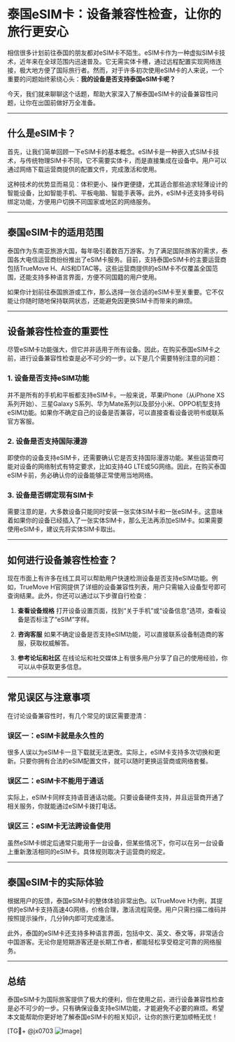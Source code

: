 # 泰国eSIM卡：设备兼容性检查，让你的旅行更安心

相信很多计划前往泰国的朋友都对eSIM卡不陌生。eSIM卡作为一种虚拟SIM卡技术，近年来在全球范围内迅速普及。它无需实体卡槽，通过远程配置实现网络连接，极大地方便了国际旅行者。然而，对于许多初次使用eSIM卡的人来说，一个重要的问题始终萦绕心头：**我的设备是否支持泰国eSIM卡呢？**

今天，我们就来聊聊这个话题，帮助大家深入了解泰国eSIM卡的设备兼容性问题，让你在出国前做好万全准备。

---

## 什么是eSIM卡？

首先，让我们简单回顾一下eSIM卡的基本概念。eSIM卡是一种嵌入式SIM卡技术，与传统物理SIM卡不同，它不需要实体卡，而是直接集成在设备中。用户可以通过网络下载运营商提供的配置文件，完成激活和使用。

这种技术的优势显而易见：体积更小、操作更便捷，尤其适合那些追求轻薄设计的智能设备，比如智能手机、平板电脑、智能手表等。此外，eSIM卡还支持多号码绑定功能，方便用户切换不同国家或地区的网络服务。

---

## 泰国eSIM卡的适用范围

泰国作为东南亚旅游大国，每年吸引着数百万游客。为了满足国际旅客的需求，泰国各大电信运营商纷纷推出了eSIM卡服务。目前，支持泰国eSIM卡的主要运营商包括TrueMove H、AIS和DTAC等。这些运营商提供的eSIM卡不仅覆盖全国范围，还能支持多种语言界面，方便不同国籍的用户使用。

如果你计划前往泰国旅游或工作，那么选择一张合适的eSIM卡至关重要。它不仅能让你随时随地保持联网状态，还能避免因更换SIM卡而带来的麻烦。

---

## 设备兼容性检查的重要性

尽管eSIM卡功能强大，但它并非适用于所有设备。因此，在购买泰国eSIM卡之前，进行设备兼容性检查是必不可少的一步。以下是几个需要特别注意的问题：

### 1. **设备是否支持eSIM功能**
并不是所有的手机和平板都支持eSIM卡。一般来说，苹果iPhone（从iPhone XS系列开始）、三星Galaxy S系列、华为Mate系列以及部分小米、OPPO机型支持eSIM功能。如果你不确定自己的设备是否兼容，可以直接查看设备说明书或联系官方客服。

### 2. **设备是否支持国际漫游**
即使你的设备支持eSIM卡，还需要确认它是否支持国际漫游功能。某些运营商可能对设备的网络制式有特定要求，比如支持4G LTE或5G网络。因此，在购买泰国eSIM卡前，务必确认你的设备能够正常使用当地网络。

### 3. **设备是否绑定现有SIM卡**
需要注意的是，大多数设备只能同时安装一张实体SIM卡和一张eSIM卡。这意味着如果你的设备已经插入了一张实体SIM卡，那么无法再添加eSIM卡。如果需要使用eSIM卡，建议先将实体SIM卡取出。

---

## 如何进行设备兼容性检查？

现在市面上有许多在线工具可以帮助用户快速检测设备是否支持eSIM功能。例如，TrueMove H官网提供了详细的设备兼容性列表，用户只需输入设备型号即可查询结果。此外，你还可以通过以下步骤自行检查：

1. **查看设备规格**
   打开设备设置页面，找到“关于手机”或“设备信息”选项，查看设备是否标注了“eSIM”字样。

2. **咨询客服**
   如果不确定设备是否支持eSIM功能，可以直接联系设备制造商的客服，获取权威解答。

3. **参考论坛和社区**
   在线论坛和社交媒体上有很多用户分享了自己的使用经验，你可以从中获取更多信息。

---

## 常见误区与注意事项

在讨论设备兼容性时，有几个常见的误区需要澄清：

### 误区一：eSIM卡就是永久性的
很多人误以为eSIM卡一旦下载就无法更改。实际上，eSIM卡支持多次切换和更新。只要你拥有合法的eSIM配置文件，就可以随时更换运营商或网络套餐。

### 误区二：eSIM卡不能用于通话
实际上，eSIM卡同样支持语音通话功能。只要设备硬件支持，并且运营商开通了相关服务，你就能通过eSIM卡拨打电话。

### 误区三：eSIM卡无法跨设备使用
虽然eSIM卡绑定后通常只能用于一台设备，但某些情况下，你可以在另一台设备上重新激活相同的eSIM卡。具体规则取决于运营商的规定。

---

## 泰国eSIM卡的实际体验

根据用户的反馈，泰国eSIM卡的整体体验非常出色。以TrueMove H为例，其提供的eSIM卡支持高速4G网络，价格合理，激活流程简便。用户只需扫描二维码并按照提示操作，几分钟内即可完成激活。

此外，泰国的eSIM卡还支持多种语言界面，包括中文、英文、泰文等，非常适合中国游客。无论你是短期游客还是长期工作者，都能轻松享受稳定可靠的网络服务。

---

## 总结

泰国eSIM卡为国际旅客提供了极大的便利，但在使用之前，进行设备兼容性检查是必不可少的一步。只有确保设备支持eSIM功能，才能避免不必要的麻烦。希望本文能帮助你更好地了解泰国eSIM卡的相关知识，让你的旅行更加顺畅无忧！

[TG💪+ @jx0703 ![Image](https://github.com/user-attachments/assets/dbca1d08-cadb-493c-b0ec-ad6f7a83f270)]